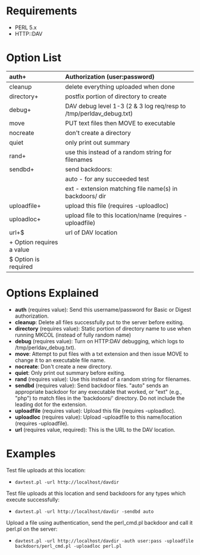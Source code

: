 # Requirements #
  * PERL 5.x
  * HTTP::DAV

# Option List #
|auth+ |	Authorization (user:password)|
|:-----|:-----------------------------|
|cleanup|	delete everything uploaded when done|
|directory+|	postfix portion of directory to create|
|debug+|	DAV debug level 1-3 (2 & 3 log req/resp to /tmp/perldav\_debug.txt)|
|move	|	PUT text files then MOVE to executable|
|nocreate |	don't create a directory|
|quiet	 |	only print out summary|
|rand+| 	use this instead of a random string for filenames|
|sendbd+|	send backdoors:|
|  |			auto - for any succeeded test|
|  |			ext - extension matching file name(s) in backdoors/ dir|
|uploadfile+|	upload this file (requires -uploadloc)|
|uploadloc+|	upload file to this location/name (requires -uploadfile)|
|url+$	|	url of DAV location|
|+ Option requires a value|
|$ Option is required|


# Options Explained #
  * **auth** (requires value): Send this username/password for Basic or Digest authorization.
  * **cleanup**: Delete all files successfully put to the server before exiting.
  * **directory** (requires value): Static portion of directory name to use when running MKCOL (instead of fully random name)
  * **debug** (requires value): Turn on HTTP:DAV debugging, which logs to /tmp/perldav\_debug.txt).
  * **move**: Attempt to put files with a txt extension and then issue MOVE to change it to an executable file name.
  * **nocreate**: Don't create a new directory.
  * **quiet**: Only print out summary before exiting.
  * **rand** (requires value): Use this instead of a random string for filenames.
  * **sendbd** (requires value): Send backdoor files. "auto" sends an appropriate backdoor for any executable that worked, or "ext" (e.g., "php") to match files in the 'backdoors/' directory. Do not include the leading dot for the extension.
  * **uploadfile** (requires value): Upload this file (requires -uploadloc).
  * **uploadloc** (requires value): Upload -uploadfile to this name/location (requires -uploadfile).
  * **url** (requires value, required): This is the URL to the DAV location.


# Examples #
Test file uploads at this location:
  * `davtest.pl -url http://localhost/davdir`

Test file uploads at this location and send backdoors for any types which execute successfully:
  * `davtest.pl -url http://localhost/davdir -sendbd auto`

Upload a file using authentication, send the perl\_cmd.pl backdoor and call it perl.pl on the server:
  * `davtest.pl -url http://localhost/davdir -auth user:pass -uploadfile backdoors/perl_cmd.pl -uploadloc perl.pl`